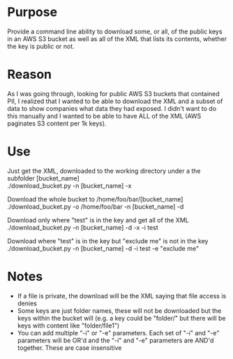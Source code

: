 # Purpose
Provide a command line ability to download some, or all, of the public keys in an AWS S3 bucket as well as all of the XML that lists its contents, whether the key is public or not.

# Reason
As I was going through, looking for public AWS S3 buckets that contained PII, I realized that I wanted to be able to download the XML and a subset of data to show companies what data they had exposed.  I didn't want to do this manually and I wanted to be able to have ALL of the XML (AWS paginates S3 content per 1k keys).

# Use
Just get the XML, downloaded to the working directory under a the subfolder [bucket_name]<br>
./download_bucket.py -n [bucket_name] -x

Download the whole bucket to /home/foo/bar/[bucket_name]<br>
./download_bucket.py -o /home/foo/bar -n [bucket_name] -d

Download only where "test" is in the key and get all of the XML<br>
./download_bucket.py -n [bucket_name] -d -x -i test

Download where "test" is in the key but "exclude me" is not in the key<br>
./download_bucket.py -n [bucket_name] -d -i test -e "exclude me"

# Notes
- If a file is private, the download will be the XML saying that file access is denies
- Some keys are just folder names, these will not be downloaded but the keys within the bucket will (e.g. a key could be "folder/" but there will be keys with content like "folder/file1")
- You can add multiple "-i" or "-e" parameters.  Each set of "-i" and "-e" parameters will be OR'd and the "-i" and "-e" parameters are AND'd together.  These are case insensitive
